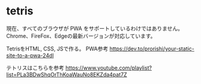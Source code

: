 # tetris

現在、すべてのブラウザが PWA をサポートしているわけではありません。Chrome、FireFox、Edgeの最新バージョンが対応しています。

TetrisをHTML, CSS, JSで作る。
PWA参考
https://dev.to/prorishi/your-static-site-to-a-pwa-24dl

テトリスはこちらを参考
https://www.youtube.com/playlist?list=PLa3BDwShqOrThKoaWauNo8EKZda4pat7Z